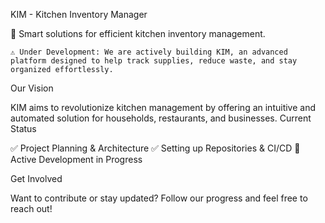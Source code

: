 KIM - Kitchen Inventory Manager

🚀 Smart solutions for efficient kitchen inventory management.

    ⚠️ Under Development: We are actively building KIM, an advanced platform designed to help track supplies, reduce waste, and stay organized effortlessly.

Our Vision

KIM aims to revolutionize kitchen management by offering an intuitive and automated solution for households, restaurants, and businesses.
Current Status

✅ Project Planning & Architecture
✅ Setting up Repositories & CI/CD
🔄 Active Development in Progress


Get Involved

Want to contribute or stay updated? Follow our progress and feel free to reach out!
